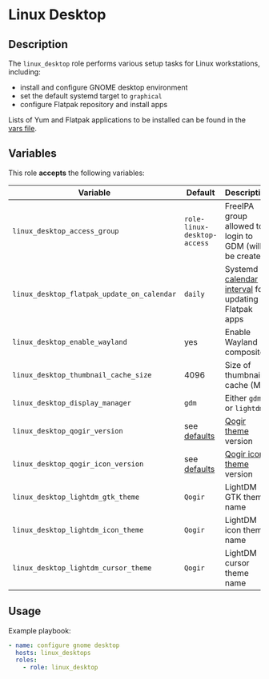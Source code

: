 Linux Desktop
=============

Description
-----------

The `linux_desktop` role performs various setup tasks for Linux workstations,
including:

  - install and configure GNOME desktop environment
  - set the default systemd target to `graphical`
  - configure Flatpak repository and install apps

Lists of Yum and Flatpak applications to be installed can be found in the
[vars file](vars/main.yml).

Variables
---------

This role **accepts** the following variables:

Variable                                   | Default                           | Description
-------------------------------------------|-----------------------------------|------------
`linux_desktop_access_group`               | `role-linux-desktop-access`       | FreeIPA group allowed to login to GDM (will be created)
`linux_desktop_flatpak_update_on_calendar` | `daily`                           | Systemd [calendar interval](https://www.freedesktop.org/software/systemd/man/systemd.time.html#Calendar%20Events) for updating Flatpak apps
`linux_desktop_enable_wayland`             | yes                               | Enable Wayland compositor
`linux_desktop_thumbnail_cache_size`       | 4096                              | Size of thumbnail cache (MB)
`linux_desktop_display_manager`            | `gdm`                             | Either `gdm` or `lightdm`
`linux_desktop_qogir_version`              | see [defaults](defaults/main.yml) | [Qogir theme](https://github.com/vinceliuice/Qogir-theme) version
`linux_desktop_qogir_icon_version`         | see [defaults](defaults/main.yml) | [Qogir icon theme](https://github.com/vinceliuice/Qogir-icon-theme) version
`linux_desktop_lightdm_gtk_theme`          | `Qogir`                           | LightDM GTK theme name
`linux_desktop_lightdm_icon_theme`         | `Qogir`                           | LightDM icon theme name
`linux_desktop_lightdm_cursor_theme`       | `Qogir`                           | LightDM cursor theme name

Usage
-----

Example playbook:

````yaml
- name: configure gnome desktop
  hosts: linux_desktops
  roles:
    - role: linux_desktop
````
